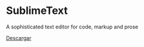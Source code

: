 # SublimeText

A sophisticated text editor for code, markup and prose

[Descargar](https://www.sublimetext.com/)
